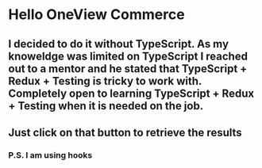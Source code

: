 # Hello OneView Commerce

## I decided to do it without TypeScript.  As my knoweldge was limited on TypeScript I reached out to a mentor and he stated that TypeScript + Redux + Testing is tricky to work with.  Completely open to learning TypeScript + Redux + Testing when it is needed on the job.

## Just click on that button to retrieve the results

### P.S. I am using hooks